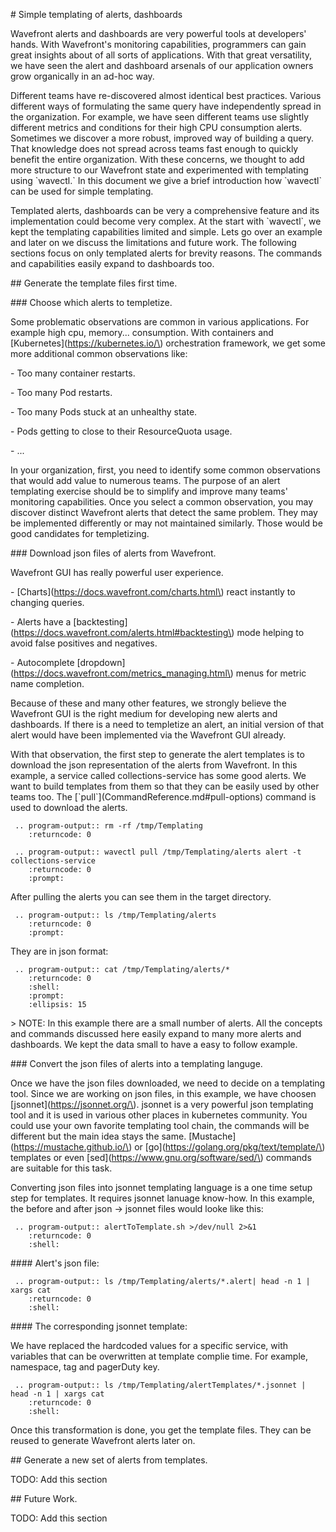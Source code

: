 
\# Simple templating of alerts, dashboards

Wavefront alerts and dashboards are very powerful tools at developers' hands.
With Wavefront's monitoring capabilities, programmers can gain great insights
about of all sorts of applications. With that great versatility, we have seen
the alert and dashboard arsenals of our application owners grow organically in
an ad-hoc way.

Different teams have re-discovered almost identical best practices. Various
different ways of formulating the same query have independently spread in
the organization. For example, we have seen different teams use slightly
different metrics and conditions for their high CPU consumption alerts.
Sometimes we discover a more robust, improved way of building a query. That
knowledge does not spread across teams fast enough to quickly benefit the
entire organization. With these concerns, we thought to add more structure to
our Wavefront state and experimented with templating using \`wavectl.\` In this
document we give a brief introduction how \`wavectl\` can be used for simple
templating.

Templated alerts, dashboards can be very a comprehensive feature and its
implementation could become very complex. At the start with \`wavectl\`, we
kept the templating capabilities limited and simple. Lets go over an example
and later on we discuss the limitations and future work. The following sections
focus on only templated alerts for brevity reasons. The commands and capabilities
easily expand to dashboards too.

\#\# Generate the template files first time.

\#\#\# Choose which alerts to templetize.

Some problematic observations are common in various applications. For example
high cpu, memory... consumption. With containers and
\[Kubernetes\]\(https://kubernetes.io/\) orchestration framework, we get some
more additional common observations like:

\- Too many container restarts.

\- Too many Pod restarts.

\- Too many Pods stuck at an unhealthy state.

\- Pods getting to close to their ResourceQuota usage.

\- ...

In your organization, first, you need to identify some common observations that
would add value to numerous teams. The purpose of an alert templating exercise
should be to simplify and improve many teams' monitoring capabilities. Once you
select a common observation, you may discover distinct Wavefront alerts that
detect the same problem.  They may be implemented differently or may not
maintained similarly. Those would be good candidates for templetizing.


\#\#\# Download json files of alerts from Wavefront.

Wavefront GUI has really powerful user experience.

\- \[Charts\]\(https://docs.wavefront.com/charts.html\) react instantly to
changing queries.

\- Alerts have a
\[backtesting\]\(https://docs.wavefront.com/alerts.html#backtesting\) mode
helping to avoid false positives and negatives.

\- Autocomplete
\[dropdown\]\(https://docs.wavefront.com/metrics_managing.html\) menus for
metric name completion.

Because of these and many other features, we strongly believe the Wavefront GUI
is the right medium for developing new alerts and dashboards. If there is a
need to templetize an alert, an initial version of that alert would have been
implemented via the Wavefront GUI already.

With that observation, the first step to generate the alert templates is to
download the json representation of the alerts from Wavefront.  In this
example, a service called collections-service has some good alerts. We want to
build templates from them so that they can be easily used by other teams too.
The \[\`pull\`\]\(CommandReference.md#pull-options\) command is used to
download the alerts.


<!-- First delete the temporary directory  -->

```eval_rst
 .. program-output:: rm -rf /tmp/Templating
    :returncode: 0
```

```eval_rst
 .. program-output:: wavectl pull /tmp/Templating/alerts alert -t collections-service
    :returncode: 0
    :prompt:
```

After pulling the alerts you can see them in the target directory.

```eval_rst
 .. program-output:: ls /tmp/Templating/alerts
    :returncode: 0
    :prompt:
```

They are in json format:

```eval_rst
 .. program-output:: cat /tmp/Templating/alerts/*
    :returncode: 0
    :shell:
    :prompt:
    :ellipsis: 15
```

\> NOTE: In this example there are a small number of alerts. All the concepts
and commands discussed here easily expand to many more alerts and dashboards.
We kept the data small to have a easy to follow example.

\#\#\# Convert the json files of alerts into a templating languge.

Once we have the json files downloaded, we need to decide on a templating tool.
Since we are working on json files, in this example, we have choosen
\[jsonnet\]\(https://jsonnet.org/\). jsonnet is a very powerful json templating
tool and it is used in various other places in kubernetes community. You could
use your own favorite templating tool chain, the commands will be different but
the main idea stays the same. \[Mustache\]\(https://mustache.github.io/\) or
\[go\]\(https://golang.org/pkg/text/template/\) templates or even
\[sed\]\(https://www.gnu.org/software/sed/\) commands are suitable for this
task.

Converting json files into jsonnet templating language is a one time setup step
for templates. It requires jsonnet lanuage know-how. In this example, the
before and after json -> jsonnet files would looke like this:

```eval_rst
 .. program-output:: alertToTemplate.sh >/dev/null 2>&1
    :returncode: 0
    :shell:
```

\#\#\#\# Alert's json file:

```eval_rst
 .. program-output:: ls /tmp/Templating/alerts/*.alert| head -n 1 | xargs cat
    :returncode: 0
    :shell:
```

\#\#\#\# The corresponding jsonnet template:

We have replaced the hardcoded values for a specific service, with variables
that can be overwritten at template complie time. For example, namespace, tag
and pagerDuty key.

```eval_rst
 .. program-output:: ls /tmp/Templating/alertTemplates/*.jsonnet | head -n 1 | xargs cat
    :returncode: 0
    :shell:
```

Once this transformation is done, you get the template files. They can be reused
to generate Wavefront alerts later on.


\#\# Generate a new set of alerts from templates.

TODO: Add this section


\#\# Future Work.

TODO: Add this section



<!-- NOTES: -->
<!-- \1. Wavefront alerts, dashboards may deviate from templates if users modify them in GUI. -->
   <!-- \1. There is no automated process that will continuously equate the templates -->
   <!-- with the state in Wavefront. -->
<!-- \2. Template generation can be manual. The programmers are free to use any templating -->
<!-- language or tooling to convert the json files into templates. We have tried jsonnet, -->
<!-- python mustashe template solutions. Some other teammembers have also wrote simple -->
<!-- sed commands to convert into templates. -->
<!-- \3. Wavectl is quite opinioted about the file extensions and file names. One may -->
<!-- prefer to use the alert name itself as the name of the template. Doing that -->
<!-- requires manual work. -->
<!-- \4. In order to change a threshold, the team needs to re-generate the whole -->
<!-- templated alerts and write them back to dashboard. -->
<!-- \5. Once a team creates their alerts from a template they need to execute create. -->
<!-- \6. Not everything is automated, some manual command execution is necessary. The users -->
<!-- of the templates need to spend time to build the template, decide on the variables -->
<!-- and best tool to use -->

